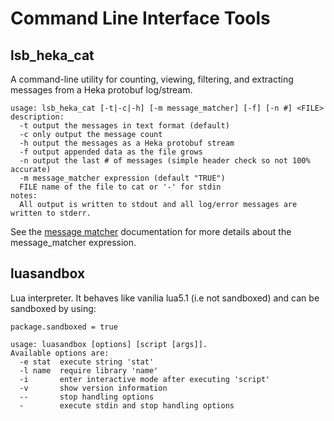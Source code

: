 # Command Line Interface Tools

## lsb_heka_cat

A command-line utility for counting, viewing, filtering, and extracting messages
from a Heka protobuf log/stream.

```
usage: lsb_heka_cat [-t|-c|-h] [-m message_matcher] [-f] [-n #] <FILE>
description:
  -t output the messages in text format (default)
  -c only output the message count
  -h output the messages as a Heka protobuf stream
  -f output appended data as the file grows
  -n output the last # of messages (simple header check so not 100% accurate)
  -m message_matcher expression (default "TRUE")
  FILE name of the file to cat or '-' for stdin
notes:
  All output is written to stdout and all log/error messages are written to stderr.

```
See the [message matcher](../util/message_matcher.html) documentation for more details about the message_matcher expression.

## luasandbox

Lua interpreter. It behaves like vanilia lua5.1 (i.e not sandboxed) and can be sandboxed by using:
```
package.sandboxed = true
```

```
usage: luasandbox [options] [script [args]].
Available options are:
  -e stat  execute string 'stat'
  -l name  require library 'name'
  -i       enter interactive mode after executing 'script'
  -v       show version information
  --       stop handling options
  -        execute stdin and stop handling options
```

